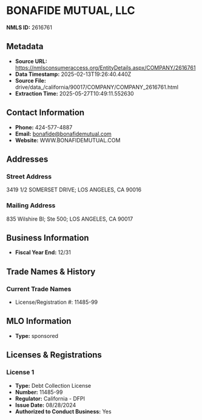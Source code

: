 # BONAFIDE MUTUAL, LLC

**NMLS ID:** 2616761

## Metadata
- **Source URL:** https://nmlsconsumeraccess.org/EntityDetails.aspx/COMPANY/2616761
- **Data Timestamp:** 2025-02-13T19:26:40.440Z
- **Source File:** drive/data_/california/90017/COMPANY/COMPANY_2616761.html
- **Extraction Time:** 2025-05-27T10:49:11.552630

## Contact Information
- **Phone:** 424-577-4887
- **Email:** bonafide@bonafidemutual.com
- **Website:** WWW.BONAFIDEMUTUAL.COM

## Addresses
### Street Address
3419 1/2 SOMERSET DRIVE; LOS ANGELES, CA 90016

### Mailing Address
835 Wilshire Bl; Ste 500; LOS ANGELES, CA 90017

## Business Information
- **Fiscal Year End:** 12/31

## Trade Names & History
### Current Trade Names
- License/Registration #: 11485-99

## MLO Information
- **Type:** sponsored

## Licenses & Registrations

### License 1
- **Type:** Debt Collection License
- **Number:** 11485-99
- **Regulator:** California - DFPI
- **Issue Date:** 08/28/2024
- **Authorized to Conduct Business:** Yes
